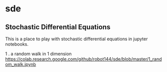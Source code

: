 # sde

## Stochastic Differential Equations

This is a place to play with stochastic differential equations in jupyter notebooks.

1 . a random walk in 1 dimension https://colab.research.google.com/github/robot144/sde/blob/master/1_random_walk.ipynb
